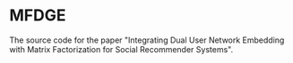 # MFDGE

The source code for the paper "Integrating Dual User Network Embedding with Matrix Factorization for Social Recommender Systems".
